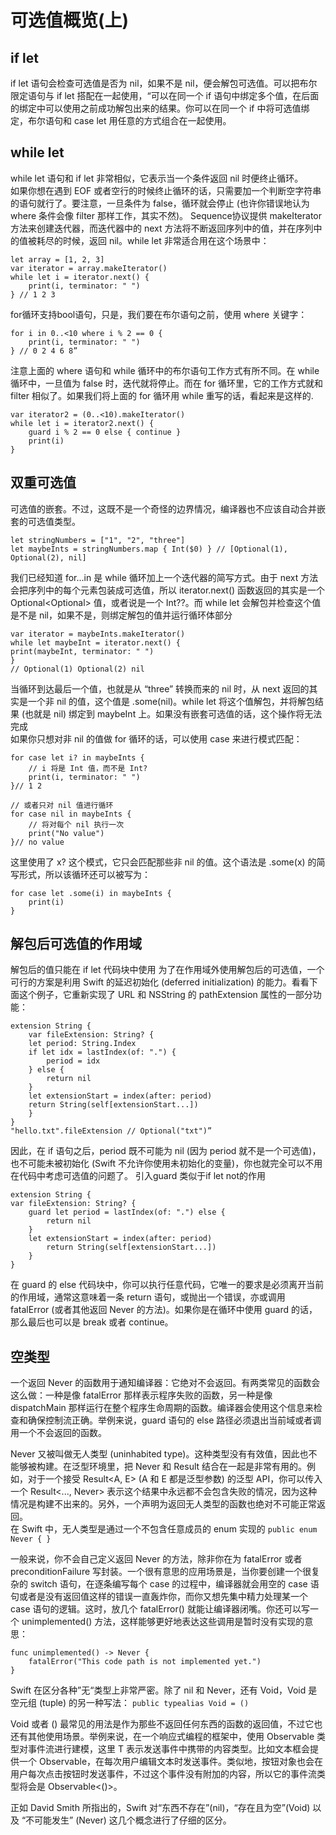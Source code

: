 # 可选值概览(上)

## if let
if let 语句会检查可选值是否为 nil，如果不是 nil，便会解包可选值。可以把布尔限定语句与 if let 搭配在一起使用，“可以在同一个 if 语句中绑定多个值，在后面的绑定中可以使用之前成功解包出来的结果。你可以在同一个 if 中将可选值绑定，布尔语句和 case let 用任意的方式组合在一起使用。

## while let
while let 语句和 if let 非常相似，它表示当一个条件返回 nil 时便终止循环。  
如果你想在遇到 EOF 或者空行的时候终止循环的话，只需要加一个判断空字符串的语句就行了。要注意，一旦条件为 false，循环就会停止 (也许你错误地认为 where 条件会像 filter 那样工作，其实不然)。
Sequence协议提供 makeIterator 方法来创建迭代器，而迭代器中的 next 方法将不断返回序列中的值，并在序列中的值被耗尽的时候，返回 nil。while let 非常适合用在这个场景中：
```
let array = [1, 2, 3]
var iterator = array.makeIterator()
while let i = iterator.next() {
	print(i, terminator: " ")
} // 1 2 3

```

for循环支持bool语句，只是，我们要在布尔语句之前，使用 where 关键字：
```
for i in 0..<10 where i % 2 == 0 {
	print(i, terminator: " ")
} // 0 2 4 6 8”

```
注意上面的 where 语句和 while 循环中的布尔语句工作方式有所不同。在 while 循环中，一旦值为 false 时，迭代就将停止。而在 for 循环里，它的工作方式就和 filter 相似了。如果我们将上面的 for 循环用 while 重写的话，看起来是这样的.
```
var iterator2 = (0..<10).makeIterator()
while let i = iterator2.next() {
	guard i % 2 == 0 else { continue }
	print(i)
}
``` 

## 双重可选值
可选值的嵌套。不过，这既不是一个奇怪的边界情况，编译器也不应该自动合并嵌套的可选值类型。
```
let stringNumbers = ["1", "2", "three"]
let maybeInts = stringNumbers.map { Int($0) } // [Optional(1), Optional(2), nil]
```
我们已经知道 for...in 是 while 循环加上一个迭代器的简写方式。由于 next 方法会把序列中的每个元素包装成可选值，所以 iterator.next() 函数返回的其实是一个 Optional<Optional<Int>> 值，或者说是一个 Int??。而 while let 会解包并检查这个值是不是 nil，如果不是，则绑定解包的值并运行循环体部分
```
var iterator = maybeInts.makeIterator()
while let maybeInt = iterator.next() {
print(maybeInt, terminator: " ")
}
// Optional(1) Optional(2) nil
``` 
当循环到达最后一个值，也就是从 “three” 转换而来的 nil 时，从 next 返回的其实是一个非 nil 的值，这个值是 .some(nil)。while let 将这个值解包，并将解包结果 (也就是 nil) 绑定到 maybeInt 上。如果没有嵌套可选值的话，这个操作将无法完成  
如果你只想对非 nil 的值做 for 循环的话，可以使用 case 来进行模式匹配：
```
for case let i? in maybeInts {
	// i 将是 Int 值，而不是 Int?
	print(i, terminator: " ")
}// 1 2

// 或者只对 nil 值进行循环
for case nil in maybeInts {
	// 将对每个 nil 执行一次
	print("No value")
}// no value
```

这里使用了 x? 这个模式，它只会匹配那些非 nil 的值。这个语法是 .some(x) 的简写形式，所以该循环还可以被写为：
```
for case let .some(i) in maybeInts {
	print(i)
}
```

## 解包后可选值的作用域
解包后的值只能在 if let 代码块中使用
为了在作用域外使用解包后的可选值，一个可行的方案是利用 Swift 的延迟初始化 (deferred initialization) 的能力。看看下面这个例子，它重新实现了 URL 和 NSString 的 pathExtension 属性的一部分功能：
```
extension String {
	var fileExtension: String? {
	let period: String.Index
	if let idx = lastIndex(of: ".") {
		period = idx
	} else {
		return nil
	}
	let extensionStart = index(after: period)
	return String(self[extensionStart...])
	}
}
"hello.txt".fileExtension // Optional("txt")”
```
因此，在 if 语句之后，period 既不可能为 nil (因为 period 就不是一个可选值)，也不可能未被初始化 (Swift 不允许你使用未初始化的变量)，你也就完全可以不用在代码中考虑可选值的问题了。
引入guard 类似于if let not的作用
```
extension String {
var fileExtension: String? {
	guard let period = lastIndex(of: ".") else {
		return nil
	}
	let extensionStart = index(after: period)
		return String(self[extensionStart...])
	}
}
```
在 guard 的 else 代码块中，你可以执行任意代码，它唯一的要求是必须离开当前的作用域，通常这意味着一条 return 语句，或抛出一个错误，亦或调用 fatalError (或者其他返回 Never 的方法)。如果你是在循环中使用 guard 的话，那么最后也可以是 break 或者 continue。

## 空类型
一个返回 Never 的函数用于通知编译器：它绝对不会返回。有两类常见的函数会这么做：一种是像 fatalError 那样表示程序失败的函数，另一种是像 dispatchMain 那样运行在整个程序生命周期的函数。编译器会使用这个信息来检查和确保控制流正确。举例来说，guard 语句的 else 路径必须退出当前域或者调用一个不会返回的函数。

Never 又被叫做无人类型 (uninhabited type)。这种类型没有有效值，因此也不能够被构建。在泛型环境里，把 Never 和 Result 结合在一起是非常有用的。例如，对于一个接受 Result<A, E> (A 和 E 都是泛型参数) 的泛型 API，你可以传入一个 Result<..., Never> 表示这个结果中永远都不会包含失败的情况，因为这种情况是构建不出来的。另外，一个声明为返回无人类型的函数也绝对不可能正常返回。  
在 Swift 中，无人类型是通过一个不包含任意成员的 enum 实现的
`public enum Never { }`

一般来说，你不会自己定义返回 Never 的方法，除非你在为 fatalError 或者 preconditionFailure 写封装。一个很有意思的应用场景是，当你要创建一个很复杂的 switch 语句，在逐条编写每个 case 的过程中，编译器就会用空的 case 语句或者是没有返回值这样的错误一直轰炸你，而你又想先集中精力处理某一个 case 语句的逻辑。这时，放几个 fatalError() 就能让编译器闭嘴。你还可以写一个 unimplemented() 方法，这样能够更好地表达这些调用是暂时没有实现的意思：
```
func unimplemented() -> Never {
	fatalError("This code path is not implemented yet.")
}
```
Swift 在区分各种”无“类型上非常严密。除了 nil 和 Never，还有 Void，Void 是空元组 (tuple) 的另一种写法：
`public typealias Void = ()`

Void 或者 () 最常见的用法是作为那些不返回任何东西的函数的返回值，不过它也还有其他使用场景。举例来说，在一个响应式编程的框架中，使用 Observable<T> 类型对事件流进行建模，这里 T 表示发送事件中携带的内容类型。比如文本框会提供一个 Observable<String>，在每次用户编辑文本时发送事件。类似地，按钮对象也会在用户每次点击按钮时发送事件，不过这个事件没有附加的内容，所以它的事件流类型将会是 Observable<()>。  

正如 David Smith 所指出的，Swift 对“东西不存在”(nil)，“存在且为空”(Void) 以及 “不可能发生” (Never) 这几个概念进行了仔细的区分。



